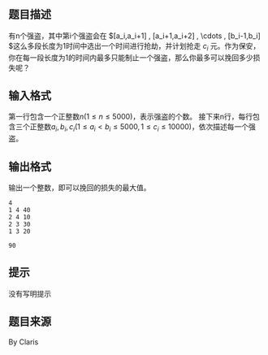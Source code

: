 

## 题目描述
有n个强盗，其中第i个强盗会在 $[a_i,a_i+1] , [a_i+1,a_i+2] , \cdots , [b_i-1,b_i] $这么多段长度为1时间中选出一个时间进行抢劫，并计划抢走 $c_i$ 元。作为保安，你在每一段长度为1的时间内最多只能制止一个强盗，那么你最多可以挽回多少损失呢？
## 输入格式
第一行包含一个正整数$n(1 \le n \le 5000)$，表示强盗的个数。
接下来n行，每行包含三个正整数$a_i,b_i,c_i(1 \le a_i < b_i \le 5000,1 \le c_i \le 10000)$，依次描述每一个强盗。
## 输出格式
输出一个整数，即可以挽回的损失的最大值。

```input1
4
1 4 40
2 4 10
2 3 30
1 3 20

```
```output1
90
```

## 提示
没有写明提示
## 题目来源
By Claris


